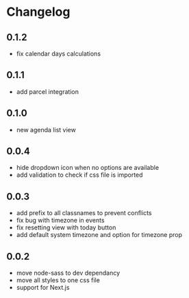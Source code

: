 # Changelog

## 0.1.2
- fix calendar days calculations

## 0.1.1
- add parcel integration

## 0.1.0
- new agenda list view

## 0.0.4
- hide dropdown icon when no options are available
- add validation to check if css file is imported

## 0.0.3
- add prefix to all classnames to prevent conflicts
- fix bug with timezone in events
- fix resetting view with today button
- add default system timezone and option for timezone prop

## 0.0.2
- move node-sass to dev dependancy
- move all styles to one css file
- support for Next.js
